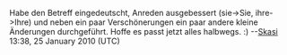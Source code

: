 Habe den Betreff eingedeutscht, Anreden ausgebessert (sie-\>Sie,
ihre-\>Ihre) und neben ein paar Verschönerungen ein paar andere kleine
Änderungen durchgeführt. Hoffe es passt jetzt alles halbwegs. :)
--[Skasi](User:Skasi "wikilink") 13:38, 25 January 2010 (UTC)